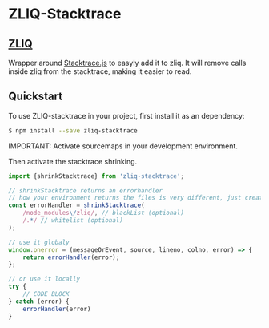 
# ZLIQ-Stacktrace

## [ZLIQ](https://faboweb.github.io/zliq/)

Wrapper around [Stacktrace.js](www.stacktracejs.com) to easyly add it to zliq.
It will remove calls inside zliq from the stacktrace, making it easier to read.

## Quickstart
To use ZLIQ-stacktrace in your project, first install it as an dependency:
```bash
$ npm install --save zliq-stacktrace
```

IMPORTANT: Activate sourcemaps in your development environment.

Then activate the stacktrace shrinking.
```js
import {shrinkStacktrace} from 'zliq-stacktrace';

// shrinkStacktrace returns an errorhandler
// how your environment returns the files is very different, just create a regex to filter node_modules or similar
const errorHandler = shrinkStacktrace(
    /node_modules\/zliq/, // blackList (optional)
    /.*/ // whitelist (optional)
);

// use it globaly
window.onerror = (messageOrEvent, source, lineno, colno, error) => {
    return errorHandler(error);
};

// or use it locally
try {
    // CODE BLOCK
} catch (error) {
    errorHandler(error)
}

```

[npm]: https://www.npmjs.com/
[node]: https://nodejs.org
[dependencyci-badge]: https://dependencyci.com/github/faboweb/zliq/badge?style=flat-square
[dependencyci]: https://dependencyci.com/github/faboweb/zliq
[version-badge]: https://img.shields.io/npm/v/zliq.svg?style=flat-square
[package]: https://www.npmjs.com/package/zliq
[downloads-badge]: https://img.shields.io/npm/dm/zliq.svg?style=flat-square
[npm-stat]: http://npm-stat.com/charts.html?package=zliq
[license-badge]: https://img.shields.io/npm/l/zliq.svg?style=flat-square
[license]: https://github.com/faboweb/zliq/blob/master/LICENSE
[github-watch-badge]: https://img.shields.io/github/watchers/faboweb/zliq.svg?style=social
[github-watch]: https://github.com/faboweb/zliq/watchers
[github-star-badge]: https://img.shields.io/github/stars/faboweb/zliq.svg?style=social
[github-star]: https://github.com/faboweb/zliq/stargazers
[emojis]: https://github.com/kentcdodds/all-contributors#emoji-key
[all-contributors]: https://github.com/kentcdodds/all-contributors
[gzip-badge]: http://img.badgesize.io/https://unpkg.com/zliq/lib/zliq.js?compression=gzip&label=gzip%20size&style=flat-square
[size-badge]: http://img.badgesize.io/https://unpkg.com/zliq/lib/zliq.js?label=size&style=flat-square
[tiny-gzip-badge]: http://img.badgesize.io/https://unpkg.com/zliq/lib/zliq.min.js?compression=gzip&label=gzip%20size&style=flat-square
[tiny-size-badge]: http://img.badgesize.io/https://unpkg.com/zliq/lib/zliq.min.js?label=size&style=flat-square
[unpkg-dist]: https://unpkg.com/zliq/
[module-formats-badge]: https://img.shields.io/badge/module%20formats-es%20umd-green.svg?style=flat-square
